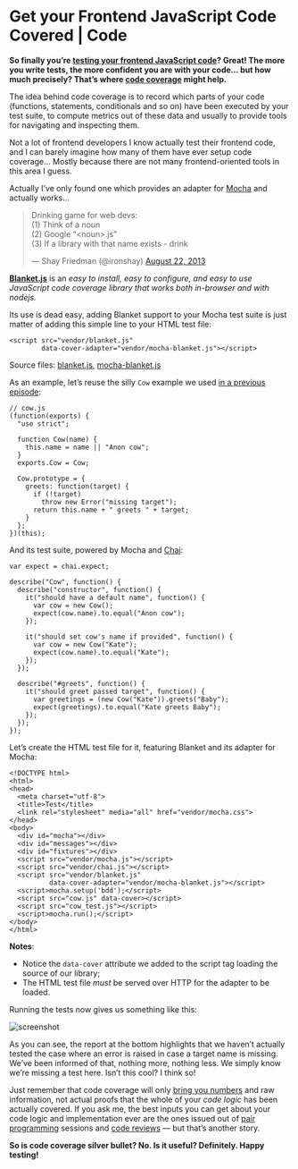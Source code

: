 # Get your Frontend JavaScript Code Covered | Code

**So finally you’re [testing your frontend JavaScript code]? Great! The more you write tests, the more confident you are with your code… but how much precisely? That’s where [code coverage] might help.**

The idea behind code coverage is to record which parts of your code (functions, statements, conditionals and so on) have been executed by your test suite, to compute metrics out of these data and usually to provide tools for navigating and inspecting them.

Not a lot of frontend developers I know actually test their frontend code, and I can barely imagine how many of them have ever setup code coverage… Mostly because there are not many frontend-oriented tools in this area I guess.

Actually I’ve only found one which provides an adapter for [Mocha] and actually works…

> Drinking game for web devs:\
> (1) Think of a noun\
> (2) Google “&lt;noun&gt;.js”\
> (3) If a library with that name exists - drink
>
> — Shay Friedman (@ironshay) [August 22, 2013]

**[Blanket.js]** is an *easy to install, easy to configure, and easy to use JavaScript code coverage library that works both in-browser and with nodejs.*

Its use is dead easy, adding Blanket support to your Mocha test suite is just matter of adding this simple line to your HTML test file:

    <script src="vendor/blanket.js"
            data-cover-adapter="vendor/mocha-blanket.js"></script>

Source files: [blanket.js], [mocha-blanket.js]

As an example, let’s reuse the silly `Cow` example we used [in a previous episode][testing your frontend JavaScript code]:

    // cow.js
    (function(exports) {
      "use strict";

      function Cow(name) {
        this.name = name || "Anon cow";
      }
      exports.Cow = Cow;

      Cow.prototype = {
        greets: function(target) {
          if (!target)
            throw new Error("missing target");
          return this.name + " greets " + target;
        }
      };
    })(this);

And its test suite, powered by Mocha and [Chai]:

    var expect = chai.expect;

    describe("Cow", function() {
      describe("constructor", function() {
        it("should have a default name", function() {
          var cow = new Cow();
          expect(cow.name).to.equal("Anon cow");
        });

        it("should set cow's name if provided", function() {
          var cow = new Cow("Kate");
          expect(cow.name).to.equal("Kate");
        });
      });

      describe("#greets", function() {
        it("should greet passed target", function() {
          var greetings = (new Cow("Kate")).greets("Baby");
          expect(greetings).to.equal("Kate greets Baby");
        });
      });
    });

Let’s create the HTML test file for it, featuring Blanket and its adapter for Mocha:

    <!DOCTYPE html>
    <html>
    <head>
      <meta charset="utf-8">
      <title>Test</title>
      <link rel="stylesheet" media="all" href="vendor/mocha.css">
    </head>
    <body>
      <div id="mocha"></div>
      <div id="messages"></div>
      <div id="fixtures"></div>
      <script src="vendor/mocha.js"></script>
      <script src="vendor/chai.js"></script>
      <script src="vendor/blanket.js"
              data-cover-adapter="vendor/mocha-blanket.js"></script>
      <script>mocha.setup('bdd');</script>
      <script src="cow.js" data-cover></script>
      <script src="cow_test.js"></script>
      <script>mocha.run();</script>
    </body>
    </html>

**Notes**:

-   Notice the `data-cover` attribute we added to the script tag loading the source of our library;
-   The HTML test file *must* be served over HTTP for the adapter to be loaded.

Running the tests now gives us something like this:

![screenshot]

As you can see, the report at the bottom highlights that we haven’t actually tested the case where an error is raised in case a target name is missing. We’ve been informed of that, nothing more, nothing less. We simply know we’re missing a test here. Isn’t this cool? I think so!

Just remember that code coverage will only [bring you numbers] and raw information, not actual proofs that the whole of your *code logic* has been actually covered. If you ask me, the best inputs you can get about your code logic and implementation ever are the ones issued out of [pair programming] sessions and [code reviews] — but that’s another story.

**So is code coverage silver bullet? No. Is it useful? Definitely. Happy testing!**

  [testing your frontend JavaScript code]: file:///code/2013/testing-frontend-javascript-code-using-mocha-chai-and-sinon/
  [code coverage]: http://en.wikipedia.org/wiki/Code_coverage
  [Mocha]: http://visionmedia.github.io/mocha/
  [August 22, 2013]: https://twitter.com/ironshay/statuses/370525864523743232
  [Blanket.js]: http://blanketjs.org/
  [blanket.js]: https://raw.github.com/alex-seville/blanket/master/dist/qunit/blanket.min.js
  [mocha-blanket.js]: https://raw.github.com/alex-seville/blanket/master/src/adapters/mocha-blanket.js
  [Chai]: http://chaijs.com/
  [screenshot]: file:///static/code/2013/blanket-coverage.png
  [bring you numbers]: http://codebetter.com/karlseguin/2008/12/09/code-coverage-use-it-wisely/
  [pair programming]: http://www.extremeprogramming.org/rules/pair.html
  [code reviews]: http://alexgaynor.net/2013/sep/26/effective-code-review/
